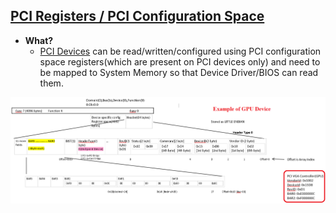 ## [PCI Registers / PCI Configuration Space](https://wiki.osdev.org/PCI#PCI_Device_Structure)
- **What?**
  - [PCI Devices](../PCI_Device) can be read/written/configured using PCI configuration space registers(which are present on PCI devices only) and need to be mapped to System Memory so that Device Driver/BIOS can read them.

<img src=pci-header.PNG width=1200 />
